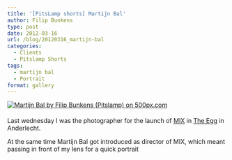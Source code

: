 ```yaml
---
title: '[PitsLamp shorts] Martijn Bal'
author: Filip Bunkens
type: post
date: 2012-03-16
url: /blog/20120316_martijn-bal
categories:
  - Clients
  - Pitslamp Shorts
tags:
  - martijn bal
  - Portrait
format: gallery
---
```

[<img src="http://pcdn.500px.net/5817500/dcac7beff6b61b54458fac4cffb7b37aae185074/4.jpg" alt="Martijn Bal by Filip Bunkens (Pitslamp) on 500px.com" border="0" style="margin: 0 0 5px 0;" />][1]

Last wednesday I was the photographer for the launch of <a href="http://mix.ibbt.be" title="Mix" rel="contact met">MIX</a> in <a href="http://www.facebook.com/pages/The-Egg-Brussels/" title="The Egg Brussels on Facebook" rel="contact">The Egg</a> in Anderlecht.

At the same time Martijn Bal got introduced as director of MIX, which meant passing in front of my lens for a quick portrait

 [1]: http://500px.com/photo/5817500
